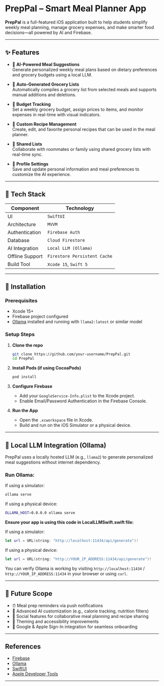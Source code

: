 # PrepPal – Smart Meal Planner App

**PrepPal** is a full-featured iOS application built to help students simplify weekly meal planning, manage grocery expenses, and make smarter food decisions—all powered by AI and Firebase.

---

## ✨ Features

- 🔮 **AI-Powered Meal Suggestions**  
  Generate personalized weekly meal plans based on dietary preferences and grocery budgets using a local LLM.

- 🛒 **Auto-Generated Grocery Lists**  
  Automatically compiles a grocery list from selected meals and supports manual additions and deletions.

- 💸 **Budget Tracking**  
  Set a weekly grocery budget, assign prices to items, and monitor expenses in real-time with visual indicators.

- 📖 **Custom Recipe Management**  
  Create, edit, and favorite personal recipes that can be used in the meal planner.

- 👥 **Shared Lists**  
  Collaborate with roommates or family using shared grocery lists with real-time sync.

- 👤 **Profile Settings**  
  Save and update personal information and meal preferences to customize the AI experience.

---

## 🧠 Tech Stack

| Component        | Technology                     |
|------------------|--------------------------------|
| UI               | `SwiftUI`                      |
| Architecture     | `MVVM`                         |
| Authentication   | `Firebase Auth`                |
| Database         | `Cloud Firestore`              |
| AI Integration   | `Local LLM (Ollama)`           |
| Offline Support  | `Firestore Persistent Cache`   |
| Build Tool       | `Xcode 15`, `Swift 5`          |

---

## 🔧 Installation

### Prerequisites

- Xcode 15+
- Firebase project configured
- [Ollama](https://ollama.com) installed and running with `llama2:latest` or similar model

### Setup Steps

1. **Clone the repo**
   ```bash
   git clone https://github.com/your-username/PrepPal.git
   cd PrepPal
   ```

2. **Install Pods (if using CocoaPods)**
   ```bash
   pod install
   ```

3. **Configure Firebase**
   - Add your `GoogleService-Info.plist` to the Xcode project.
   - Enable Email/Password Authentication in the Firebase Console.

4. **Run the App**
   - Open the `.xcworkspace` file in Xcode.
   - Build and run on the iOS Simulator or a physical device.

---

## 🧠 Local LLM Integration (Ollama)

PrepPal uses a locally hosted LLM (e.g., `llama2`) to generate personalized meal suggestions without internet dependency.

### Run Ollama:

If using a simulator:
```bash
ollama serve
```

If using a physical device:
```bash
OLLAMA_HOST=0.0.0.0 ollama serve
```

**Ensure your app is using this code in LocalLLMSwift.swift file:**

If using a simulator:
```swift
let url = URL(string: "http://localhost:11434/api/generate")!
```

If using a physical device:
```swift
let url = URL(string: "http://YOUR_IP_ADDRESS:11434/api/generate")!
```

You can verify Ollama is working by visiting `http://localhost:11434` / `http://YOUR_IP_ADDRESS:11434` in your browser or using `curl`.

---

## 🚀 Future Scope

- ⏰ Meal prep reminders via push notifications  
- 🧠 Advanced AI customization (e.g., calorie tracking, nutrition filters)  
- 👥 Social features for collaborative meal planning and recipe sharing  
- 🎨 Theming and accessibility improvements  
- 🔐 Google & Apple Sign-In integration for seamless onboarding

---

## References

- [Firebase](https://firebase.google.com)  
- [Ollama](https://ollama.com)  
- [SwiftUI](https://developer.apple.com/xcode/swiftui/)  
- [Apple Developer Tools](https://developer.apple.com)

---
